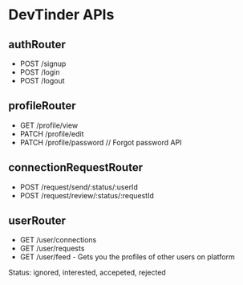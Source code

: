 # DevTinder APIs

## authRouter
- POST /signup
- POST /login
- POST /logout

## profileRouter
- GET /profile/view
- PATCH /profile/edit
- PATCH /profile/password // Forgot password API

## connectionRequestRouter
<!-- - POST /request/send/intereted/:userId
- POST /request/send/ignored/:userId -->
- POST /request/send/:status/:userId 
- POST /request/review/:status/:requestId
<!-- - POST /request/review/accepted/:requestId
- POST /request/review/rejected/:requestId -->

## userRouter
- GET /user/connections
- GET /user/requests
- GET /user/feed - Gets you the profiles of other users on platform


Status: ignored, interested, accepeted, rejected